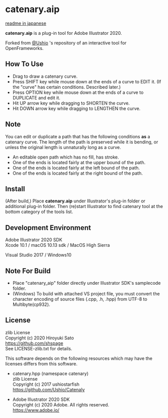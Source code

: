 # catenary.aip

[readme in japanese](https://github.com/shspage/catenary_aip/blob/master/readme_ja.md)

__catenary.aip__ is a plug-in tool for Adobe Illustrator 2020.

Forked from [@Ushio](https://github.com/Ushio) 's repository of an interactive tool for OpenFrameworks. 

## How To Use

* Drag to draw a catenary curve.
* Press SHIFT key while mouse down at the ends of a curve to EDIT it. (If the "curve" has certain conditions. Described later.)
* Press OPTION key while mouse down at the ends of a curve to DUPLICATE and edit it.
* Hit UP arrow key while dragging to SHORTEN the curve.
* Hit DOWN arrow key while dragging to LENGTHEN the curve.

## Note

You can edit or duplicate a path that has the following conditions __as__ a catenary curve.
The length of the path is preserved while it is bending, or unless the original length is unnaturally long as a curve.

* An editable open path which has no fill, has stroke.
* One of the ends is located fairly at the upper bound of the path.
* One of the ends is located fairly at the left bound of the path.
* One of the ends is located fairly at the right bound of the path.


## Install

(After build,)
Place __catenary.aip__ under Illustrator's plug-in folder or additional plug-in folder. Then (re)start Illustrator to find catenary tool at the bottom category of the tools list. 


## Development Environment

Adobe Illustrator 2020 SDK  
Xcode 10.1 / macOS 10.13 sdk / MacOS High Sierra

Visual Studio 2017 / Windows10

## Note For Build

* Place "catenary_aip" folder directly under Illustrator SDK's samplecode folder.
* (Windows) To build with attached VS project file, you must convert the character encoding of source files (.cpp, .h, .hpp) from UTF-8 to Multibyte(cp932).

## License

zlib License  
Copyright (c) 2020 Hiroyuki Sato  
https://github.com/shspage  
See LICENSE-zlib.txt for details.

This software depends on the following resources which may have the licenses differs from this software.

* catenary.hpp (namespace catenary)  
zlib License  
Copyright (c) 2017 ushiostarfish  
https://github.com/Ushio/Catenaly

* Adobe Illustrator 2020 SDK  
Copyright (c) 2020 Adobe. All rights reserved.  
https://www.adobe.io/


